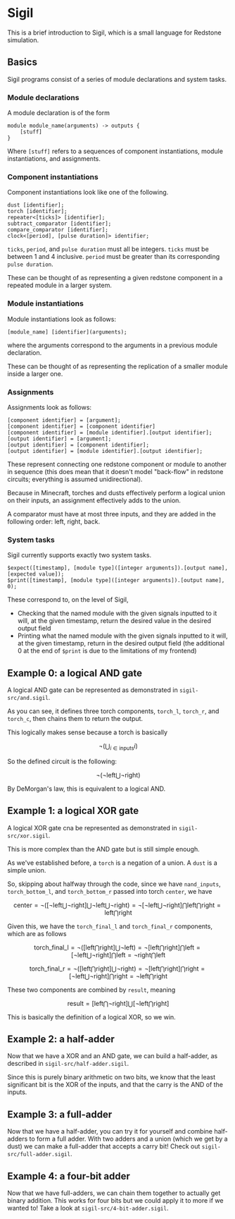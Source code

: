 # Sigil

This is a brief introduction to Sigil, which is a small language for Redstone simulation.

## Basics

Sigil programs consist of a series of module declarations and system tasks.

### Module declarations

A module declaration is of the form
```
module module_name(arguments) -> outputs {
    [stuff]
}
```

Where `[stuff]` refers to a sequences of component instantiations, module instantiations,
and assignments.

### Component instantiations

Component instantiations look like one of the following.

```
dust [identifier];
torch [identifier];
repeater<[ticks]> [identifier];
subtract_comparator [identifier];
compare_comparator [identifier];
clock<[period], [pulse duration]> identifier;
```

`ticks`, `period`, and `pulse duration` must all be integers.
`ticks` must be between 1 and 4 inclusive.
`period` must be greater than its corresponding `pulse duration`.

These can be thought of as representing a given redstone component in a repeated module in a larger system.

### Module instantiations

Module instantiations look as follows:

```
[module_name] [identifier](arguments);
```

where the arguments correspond to the arguments in a previous module declaration.

These can be thought of as representing the replication of a smaller module inside a larger one.

### Assignments

Assignments look as follows:

```
[component identifier] = [argument];
[component identifier] = [component identifier]
[component identifier] = [module identifier].[output identifier];
[output identifier] = [argument];
[output identifier] = [component identifier];
[output identifier] = [module identifier].[output identifier];
```

These represent connecting one redstone component or module to another in sequence
(this does mean that it doesn't model "back-flow" in redstone circuits;
everything is assumed unidirectional).

Because in Minecraft, torches and dusts effectively perform a logical union on their inputs,
an assignment effectively adds to the union.

A comparator must have at most three inputs, and they are added in the following order: left, right, back.

### System tasks

Sigil currently supports exactly two system tasks.
```
$expect([timestamp], [module type]([integer arguments]).[output name], [expected value]);
$print([timestamp], [module type]([integer arguments]).[output name], 0);
```

These correspond to, on the level of Sigil,
* Checking that the named module with the given signals inputted to it will, at the given timestamp, return the desired value in the desired output field
* Printing what the named module with the given signals inputted to it will, at the given timestamp, return in the desired output field (the additional 0 at the end of `$print` is due to the limitations of my frontend)


## Example 0: a logical AND gate

A logical AND gate can be represented as demonstrated in `sigil-src/and.sigil`.

As you can see, it defines three torch components, `torch_l`, `torch_r`, and `torch_c`,
then chains them to return the output.

This logically makes sense because a torch is basically
```math
\neg \biggr(\bigcup_{i \in \text{inputs}} i \biggr)
```

So the defined circuit is the following:

```math
\neg \biggr( \neg\text{left} \bigcup \neg \text{right} \biggr)
```
By DeMorgan's law, this is equivalent to a logical AND.

## Example 1: a logical XOR gate

A logical XOR gate cna be represented as demonstrated in `sigil-src/xor.sigil`.

This is more complex than the AND gate but is still simple enough.

As we've established before, a `torch` is a negation of a union.
A `dust` is a simple union.

So, skipping about halfway through the code,
since we have `nand_inputs`, `torch_bottom_l`, and `torch_bottom_r` passed into torch `center`,
we have

```math
\text{center} = \neg \biggr( \biggr[ \neg \text{left} \bigcup \neg \text{right} \biggr] \bigcup \neg \text{left} \bigcup \neg \text{right} \biggr)

= \neg \biggr[ \neg \text{left} \bigcup \neg \text{right} \biggr] \bigcap \text{left} \bigcap \text{right}

= \text{left} \bigcap \text{right}
```

Given this, we have the `torch_final_l` and  `torch_final_r` components,
which are as follows
```math
\text{torch_final_l} = \neg \biggr( \biggr[ \text{left} \bigcap \text{right} \biggr] \bigcup \neg \text{left} \biggr)
= \neg \biggr[ \text{left} \bigcap \text{right} \biggr] \bigcap \text{left}
= \biggr[ \neg \text{left} \bigcup \neg \text{right} \biggr] \bigcap \text{left}
= \neg \text{right} \bigcap \text{left}
```

```math
\text{torch_final_r} = \neg \biggr( \biggr[ \text{left} \bigcap \text{right} \biggr] \bigcup \neg \text{right} \biggr)
= \neg \biggr[ \text{left} \bigcap \text{right} \biggr] \bigcap \text{right}
= \biggr[ \neg \text{left} \bigcup \neg \text{right} \biggr] \bigcap \text{right}
= \neg \text{left} \bigcap \text{right}
```

These two components are combined by `result`,
meaning
```math
\text{result} = \biggr[ \text{left} \bigcap \neg \text{right} \biggr] \bigcup \biggr[ \neg \text{left} \bigcap \text{right} \biggr]
```

This is basically the definition of a logical XOR, so we win.

## Example 2: a half-adder

Now that we have a XOR and an AND gate,
we can build a half-adder, as described in `sigil-src/half-adder.sigil`.

Since this is purely binary arithmetic on two bits,
we know that the least significant bit is the XOR of the inputs, and that the carry is the AND of the inputs.

## Example 3: a full-adder

Now that we have a half-adder, you can try it for yourself and combine half-adders to form a full adder.
With two adders and a union (which we get by a dust) we can make a full-adder that accepts a carry bit!
Check out `sigil-src/full-adder.sigil`.

## Example 4: a four-bit adder

Now that we have full-adders, we can chain them together to actually get binary addition.
This works for four bits but we could apply it to more if we wanted to!
Take a look at `sigil-src/4-bit-adder.sigil`.

